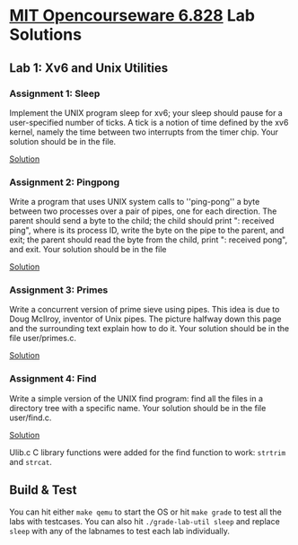 # [MIT Opencourseware 6.828](https://github.com/swisstackle/6.828) Lab Solutions

## Lab 1: Xv6 and Unix Utilities

### Assignment 1: Sleep

Implement the UNIX program sleep for xv6; your sleep should pause for a user-specified number of ticks. A tick is a notion of time defined by the xv6 kernel, namely the time between two interrupts from the timer chip. Your solution should be in the file.

 [Solution](https://github.com/swisstackle/xv6-labs-2022/commit/10fc9f4af001937758101a8e3401d2b8d77b100b)

 ### Assignment 2: Pingpong

Write a program that uses UNIX system calls to ''ping-pong'' a byte between two processes over a pair of pipes, one for each direction. The parent should send a byte to the child; the child should print "<pid>: received ping", where <pid> is its process ID, write the byte on the pipe to the parent, and exit; the parent should read the byte from the child, print "<pid>: received pong", and exit. Your solution should be in the file

 [Solution](https://github.com/swisstackle/xv6-labs-2022/commit/c6bd4c94729772b315350a3da9635efe0d939e43)
 
 ### Assignment 3: Primes
 
 Write a concurrent version of prime sieve using pipes. This idea is due to Doug McIlroy, inventor of Unix pipes. The picture halfway down this page and the surrounding text explain how to do it. Your solution should be in the file user/primes.c. 
 
[Solution](https://github.com/swisstackle/xv6-labs-2022/commit/c6bd4c94729772b315350a3da9635efe0d939e43)

### Assignment 4: Find

Write a simple version of the UNIX find program: find all the files in a directory tree with a specific name. Your solution should be in the file user/find.c.

[Solution](https://github.com/swisstackle/xv6-labs-2022/commit/295767e2c34878f778d8ce03e128a78fb407df37)

Ulib.c C library functions were added for the find function to work: `strtrim` and `strcat`.

## Build & Test
You can hit either `make qemu` to start the OS or hit `make grade` to test all the labs with testcases.
You can also hit `./grade-lab-util sleep` and replace `sleep` with any of the labnames to test each lab individually.


